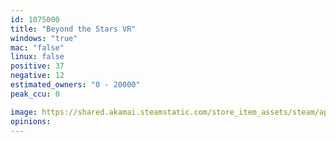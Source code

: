 ```yaml
---
id: 1075000
title: "Beyond the Stars VR"
windows: "true"
mac: "false"
linux: false
positive: 37
negative: 12
estimated_owners: "0 - 20000"
peak_ccu: 0

image: https://shared.akamai.steamstatic.com/store_item_assets/steam/apps/1075000/header.jpg?t=1559797322
opinions:
---
```

